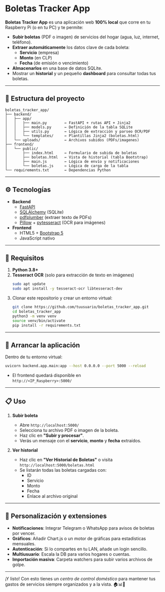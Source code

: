 # Boletas Tracker App

**Boletas Tracker App** es una aplicación web **100% local** que corre en tu Raspberry Pi (o en tu PC) y te permite:

- **Subir boletas** (PDF o imagen) de servicios del hogar (agua, luz, internet, teléfono).  
- **Extraer automáticamente** los datos clave de cada boleta:  
  - **Servicio** (empresa)  
  - **Monto** (en CLP)  
  - **Fecha** (de emisión o vencimiento)  
- **Almacenarlos** en una base de datos SQLite.  
- Mostrar un **historial** y un pequeño **dashboard** para consultar todas tus boletas.

---

## 📂 Estructura del proyecto

```text
boletas_tracker_app/
├── backend/
│   ├── app/
│   │   ├── main.py        ← FastAPI + rutas API + Jinja2
│   │   ├── models.py      ← Definición de la tabla SQLite
│   │   ├── utils.py       ← Lógica de extracción y parseo OCR/PDF
│   │   └── templates/     ← Plantillas Jinja2 (boletas.html)
│   └── uploads/           ← Archivos subidos (PDFs/imagenes)
├── frontend/
│   └── public/
│       ├── index.html     ← Formulario de subida de boletas
│       ├── boletas.html   ← Vista de historial (tabla Bootstrap)
│       ├── main.js        ← Lógica de envío y notificaciones
│       └── boletas.js     ← Lógica de carga de la tabla
└── requirements.txt       ← Dependencias Python
```

---

## ⚙️ Tecnologías

- **Backend**  
  - [FastAPI](https://fastapi.tiangolo.com/)  
  - [SQLAlchemy](https://www.sqlalchemy.org/) (SQLite)  
  - [pdfplumber](https://github.com/jsvine/pdfplumber) (extraer texto de PDFs)  
  - [Pillow](https://python-pillow.org/) + [pytesseract](https://github.com/madmaze/pytesseract) (OCR para imágenes)  
- **Frontend**  
  - HTML5 + [Bootstrap 5](https://getbootstrap.com/)  
  - JavaScript nativo  

---

## 📝 Requisitos

1. **Python 3.8+**  
2. **Tesseract OCR** (solo para extracción de texto en imágenes)  
   ```bash
   sudo apt update
   sudo apt install -y tesseract-ocr libtesseract-dev
   ```
3. Clonar este repositorio y crear un entorno virtual:
   ```bash
   git clone https://github.com/tuusuario/boletas_tracker_app.git
   cd boletas_tracker_app
   python3 -m venv venv
   source venv/bin/activate
   pip install -r requirements.txt
   ```

---

## 🚀 Arrancar la aplicación

Dentro de tu entorno virtual:

```bash
uvicorn backend.app.main:app --host 0.0.0.0 --port 5000 --reload
```

- El frontend quedará disponible en  
  `http://<IP_Raspberry>:5000/`

---

## 📋 Uso

1. **Subir boleta**  
   - Abre `http://localhost:5000/`  
   - Selecciona tu archivo PDF o imagen de la boleta.  
   - Haz clic en **"Subir y procesar"**.  
   - Verás un mensaje con el **servicio**, **monto** y **fecha** extraídos.  

2. **Ver historial**  
   - Haz clic en **"Ver Historial de Boletas"** o visita  
     `http://localhost:5000/boletas.html`  
   - Se listarán todas las boletas cargadas con:  
     - ID  
     - Servicio  
     - Monto  
     - Fecha  
     - Enlace al archivo original  

---

## 🔧 Personalización y extensiones

- **Notificaciones**: Integrar Telegram o WhatsApp para avisos de boletas por vencer.  
- **Gráficos**: Añadir Chart.js o un motor de gráficas para estadísticas mensuales.  
- **Autenticación**: Si lo compartes en tu LAN, añade un login sencillo.  
- **Multiusuario**: Escala la DB para varios hogares o cuentas.  
- **Importación masiva**: Carpeta watchers para subir varios archivos de golpe.  

---

¡Y listo! Con esto tienes un *centro de control doméstico* para mantener tus gastos de servicios siempre organizados y a la vista. 🏠📊🎉  
